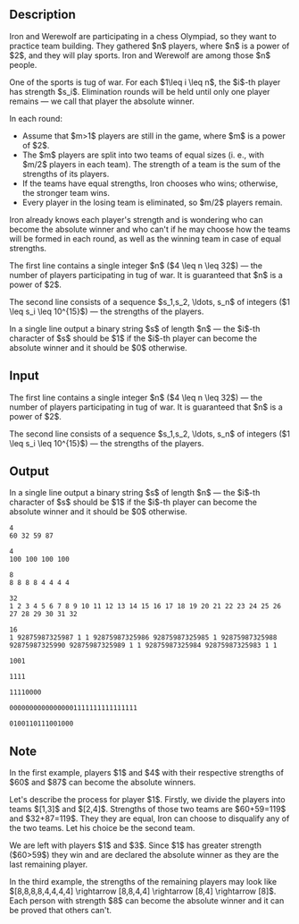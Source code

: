 ## Description

<div><p>Iron and Werewolf are participating in a chess Olympiad, so they want to practice team building. They gathered $n$ players, where $n$ is a power of $2$, and they will play sports. Iron and Werewolf are among those $n$ people.</p><p>One of the sports is tug of war. For each $1\leq i \leq n$, the $i$-th player has <span class="tex-font-style-it">strength</span> $s_i$. Elimination rounds will be held until only one player remains&nbsp;— we call that player the <span class="tex-font-style-it">absolute winner</span>.</p><p>In each round: </p><ul> <li> Assume that $m&gt;1$ players are still in the game, where $m$ is a power of $2$. </li><li> The $m$ players are split into two teams of equal sizes (i.&nbsp;e., with $m/2$ players in each team). The strength of a team is the sum of the strengths of its players. </li><li> If the teams have equal strengths, Iron chooses who wins; otherwise, the stronger team wins. </li><li> Every player in the losing team is eliminated, so $m/2$ players remain. </li></ul><p>Iron already knows each player's strength and is wondering who can become the absolute winner and who can't if he may choose how the teams will be formed in each round, as well as the winning team in case of equal <span class="tex-font-style-it">strengths</span>.</p></div><div class="input-specification"><p>The first line contains a single integer $n$ ($4 \leq n \leq 32$)&nbsp;— the number of players participating in tug of war. It is guaranteed that $n$ is a power of $2$.</p><p>The second line consists of a sequence $s_1,s_2, \ldots, s_n$ of integers ($1 \leq s_i \leq 10^{15}$)&nbsp;— the strengths of the players.</p></div><div class="output-specification"><p>In a single line output a binary string $s$ of length $n$&nbsp;— the $i$-th character of $s$ should be $1$ if the $i$-th player can become the <span class="tex-font-style-it">absolute winner</span> and it should be $0$ otherwise.</p></div>

## Input

<p>The first line contains a single integer $n$ ($4 \leq n \leq 32$)&nbsp;— the number of players participating in tug of war. It is guaranteed that $n$ is a power of $2$.</p><p>The second line consists of a sequence $s_1,s_2, \ldots, s_n$ of integers ($1 \leq s_i \leq 10^{15}$)&nbsp;— the strengths of the players.</p>

## Output

<p>In a single line output a binary string $s$ of length $n$&nbsp;— the $i$-th character of $s$ should be $1$ if the $i$-th player can become the <span class="tex-font-style-it">absolute winner</span> and it should be $0$ otherwise.</p>





```input1
4
60 32 59 87
```




```input2
4
100 100 100 100
```




```input3
8
8 8 8 8 4 4 4 4
```




```input4
32
1 2 3 4 5 6 7 8 9 10 11 12 13 14 15 16 17 18 19 20 21 22 23 24 25 26 27 28 29 30 31 32
```




```input5
16
1 92875987325987 1 1 92875987325986 92875987325985 1 92875987325988 92875987325990 92875987325989 1 1 92875987325984 92875987325983 1 1
```




```output1
1001
```




```output2
1111
```




```output3
11110000
```




```output4
00000000000000001111111111111111
```




```output5
0100110111001000
```



## Note

<p>In the first example, players $1$ and $4$ with their respective strengths of $60$ and $87$ can become the <span class="tex-font-style-it">absolute winners</span>.</p><p>Let's describe the process for player $1$. Firstly, we divide the players into teams $[1,3]$ and $[2,4]$. <span class="tex-font-style-it">Strengths</span> of those two teams are $60+59=119$ and $32+87=119$. They they are equal, Iron can choose to disqualify any of the two teams. Let his choice be the second team.</p><p>We are left with players $1$ and $3$. Since $1$ has greater strength ($60&gt;59$) they win and are declared the <span class="tex-font-style-it">absolute winner</span> as they are the last remaining player.</p><p>In the third example, the strengths of the remaining players may look like $[8,8,8,8,4,4,4,4] \rightarrow [8,8,4,4] \rightarrow [8,4] \rightarrow [8]$. Each person with strength $8$ can become the <span class="tex-font-style-it">absolute winner</span> and it can be proved that others can't.</p>
